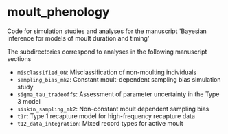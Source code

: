# moult_phenology
Code for simulation studies and analyses for the manuscript 'Bayesian inference for models of moult duration and timing' 

The subdirectories correspond to analyses in the following manuscript sections

- `misclassified_ON`: Misclassification of non-moulting individuals
- `sampling_bias_mk2`: Constant moult-dependent sampling bias simulation study
- `sigma_tau_tradeoffs`: Assessment of parameter uncertainty in the Type 3 model
- `siskin_sampling_mk2`: Non-constant moult dependent sampling bias
- `t1r`: Type 1 recapture model for high-frequency recapture data
- `t12_data_integration`: Mixed record types for active moult 
